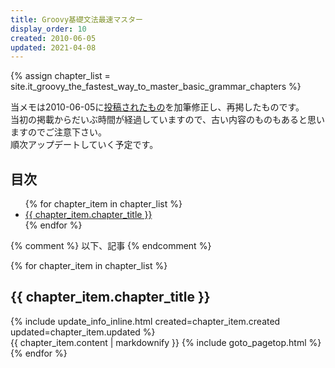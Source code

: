 ```yaml
---
title: Groovy基礎文法最速マスター
display_order: 10
created: 2010-06-05
updated: 2021-04-08
---
```

{% assign chapter_list = site.it_groovy_the_fastest_way_to_master_basic_grammar_chapters %}

当メモは2010-06-05に[投稿されたもの](https://npnl.hatenablog.jp/entry/20100605/1275736594)を加筆修正し、再掲したものです。  
当初の掲載からだいぶ時間が経過していますので、古い内容のものもあると思いますのでご注意下さい。  
順次アップデートしていく予定です。

## <a name="index">目次</a>

<ul>
{% for chapter_item in chapter_list %}
<li><a href="#{{ chapter_item.chapter_id }}">{{ chapter_item.chapter_title }}</a></li>
{% endfor %}
</ul>

{% comment %} 以下、記事 {% endcomment %}

{% for chapter_item in chapter_list %}
## <a name="{{ chapter_item.chapter_id }}">{{ chapter_item.chapter_title }}</a>
<div class="chapter-updated">{% include update_info_inline.html created=chapter_item.created updated=chapter_item.updated %}</div>
{{ chapter_item.content | markdownify }}
{% include goto_pagetop.html %}
{% endfor %}
